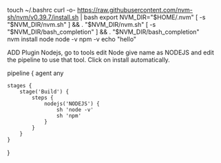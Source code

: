 touch ~/.bashrc
curl -o- https://raw.githubusercontent.com/nvm-sh/nvm/v0.39.7/install.sh | bash
export NVM_DIR="$HOME/.nvm"
[ -s "$NVM_DIR/nvm.sh" ] && \. "$NVM_DIR/nvm.sh"  
[ -s "$NVM_DIR/bash_completion" ] && \. "$NVM_DIR/bash_completion"  
nvm install node
node -v
npm -v
echo "hello"





ADD Plugin Nodejs, go to tools edit Node give name as NODEJS and 
edit the pipeline to use that tool. Click on install automatically.


pipeline {
    agent any

    stages {
        stage('Build') {
            steps {
                nodejs('NODEJS') {
                    sh 'node -v'
                    sh 'npm'
                }
            }
        }
    }
}
